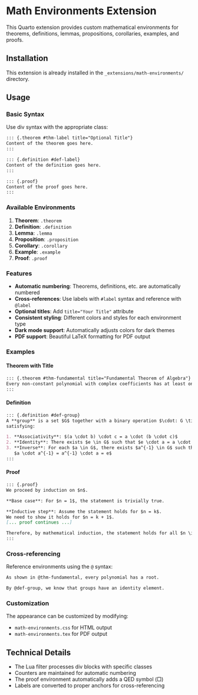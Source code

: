 # Math Environments Extension

This Quarto extension provides custom mathematical environments for theorems, definitions, lemmas, propositions, corollaries, examples, and proofs.

## Installation

This extension is already installed in the `_extensions/math-environments/` directory.

## Usage

### Basic Syntax

Use div syntax with the appropriate class:

```markdown
::: {.theorem #thm-label title="Optional Title"}
Content of the theorem goes here.
:::

::: {.definition #def-label}
Content of the definition goes here.
:::

::: {.proof}
Content of the proof goes here.
:::
```

### Available Environments

1. **Theorem**: `.theorem`
2. **Definition**: `.definition`
3. **Lemma**: `.lemma`
4. **Proposition**: `.proposition`
5. **Corollary**: `.corollary`
6. **Example**: `.example`
7. **Proof**: `.proof`

### Features

- **Automatic numbering**: Theorems, definitions, etc. are automatically numbered
- **Cross-references**: Use labels with `#label` syntax and reference with `@label`
- **Optional titles**: Add `title="Your Title"` attribute
- **Consistent styling**: Different colors and styles for each environment type
- **Dark mode support**: Automatically adjusts colors for dark themes
- **PDF support**: Beautiful LaTeX formatting for PDF output

### Examples

#### Theorem with Title
```markdown
::: {.theorem #thm-fundamental title="Fundamental Theorem of Algebra"}
Every non-constant polynomial with complex coefficients has at least one complex root.
:::
```

#### Definition
```markdown
::: {.definition #def-group}
A **group** is a set $G$ together with a binary operation $\cdot: G \times G \to G$ 
satisfying:

1. **Associativity**: $(a \cdot b) \cdot c = a \cdot (b \cdot c)$
2. **Identity**: There exists $e \in G$ such that $e \cdot a = a \cdot e = a$
3. **Inverse**: For each $a \in G$, there exists $a^{-1} \in G$ such that 
   $a \cdot a^{-1} = a^{-1} \cdot a = e$
:::
```

#### Proof
```markdown
::: {.proof}
We proceed by induction on $n$.

**Base case**: For $n = 1$, the statement is trivially true.

**Inductive step**: Assume the statement holds for $n = k$. 
We need to show it holds for $n = k + 1$.
[... proof continues ...]

Therefore, by mathematical induction, the statement holds for all $n \in \mathbb{N}$.
:::
```

### Cross-referencing

Reference environments using the `@` syntax:

```markdown
As shown in @thm-fundamental, every polynomial has a root.

By @def-group, we know that groups have an identity element.
```

### Customization

The appearance can be customized by modifying:
- `math-environments.css` for HTML output
- `math-environments.tex` for PDF output

## Technical Details

- The Lua filter processes div blocks with specific classes
- Counters are maintained for automatic numbering
- The proof environment automatically adds a QED symbol (□)
- Labels are converted to proper anchors for cross-referencing